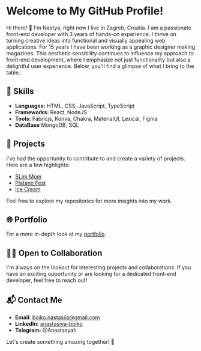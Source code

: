 # Welcome to My GitHub Profile!

Hi there! 👋 I'm Nastya, right now I live in Zagreb, Croatia. I am a passionate front-end developer with 3 years of hands-on experience. I thrive on turning creative ideas into functional and visually appealing web applications. For 15 years I have been working as a graphic designer making magazines. This aesthetic sensibility continues to influence my approach to front-end development, where I emphasize not just functionality but also a delightful user experience. Below, you'll find a glimpse of what I bring to the table.

## 🔧 Skills

- **Languages:** HTML, CSS, JavaScript, TypeScript
- **Frameworks:** React, NodeJS
- **Tools:** Fabricjs, Konva, Chakra, MaterialUI, Lexical, Figma
- **DataBase** MongoDB, SQL

## 🚀 Projects

I've had the opportunity to contribute to and create a variety of projects. Here are a few highlights:

- [SLim Mom](https://slimmom5group.netlify.app/)
- [Platano Fest](https://platanofest.netlify.app/)
- [Ice Cream](https://boikoanastasiia.github.io/Ice-Cream-Project/)

Feel free to explore my repositories for more insights into my work.

## 🌐 Portfolio

For a more in-depth look at my [portfolio](https://drive.google.com/file/d/1srfzr2jEUFr9Ns6NPOrhoIy3rzZaRHsq/view?usp=sharing).

## 👨‍💻 Open to Collaboration

I'm always on the lookout for interesting projects and collaborations. If you have an exciting opportunity or are looking for a dedicated front-end developer, feel free to reach out!

## 📬 Contact Me

- **Email:** boiko.nastasiia@gmail.com
- **LinkedIn:** [anastasiya-boiko](https://www.linkedin.com/in/anastasiya-boiko-026238198/)
- **Telegram:** @Anastasyah

Let's create something amazing together! 🚀
